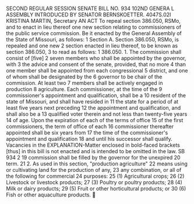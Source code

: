 SECOND REGULAR SESSION
SENATE BILL NO. 934
102ND GENERA L ASSEMBLY
INTRODUCED BY SENATOR BERNSKOETTER.
4047S.02I KRISTINA MARTIN, Secretary
AN ACT
To repeal section 386.050, RSMo, and to enact in lieu thereof one new section relating to
commissioners of the public service commission.
Be it enacted by the General Assembly of the State of Missouri, as follows:
1 Section A. Section 386.050, RSMo, is repealed and one new
2 section enacted in lieu thereof, to be known as section 386.050,
3 to read as follows:
1 386.050. 1. The commission shall consist of [five]
2 seven members who shall be appointed by the governor, with
3 the advice and consent of the senate, provided, that no more
4 than one member shall be appointed from each congressional
5 district, and one of whom shall be designated by the
6 governor to be chair of the commission. At least two
7 members shall be actively engaged in production
8 agriculture. Each commissioner, at the time of the
9 commissioner's appointment and qualification, shall be a
10 resident of the state of Missouri, and shall have resided in
11 the state for a period of at least five years next preceding
12 the appointment and qualification, and shall also be a
13 qualified voter therein and not less than twenty-five years
14 of age. Upon the expiration of each of the terms of office
15 of the first commissioners, the term of office of each
16 commissioner thereafter appointed shall be six years from
17 the time of the commissioner's appointment and qualification
18 and until his successor shall qualify. Vacancies in the
EXPLANATION-Matter enclosed in bold-faced brackets [thus] in this bill is not enacted
and is intended to be omitted in the law.
SB 934 2
19 commission shall be filled by the governor for the unexpired
20 term.
21 2. As used in this section, "production agriculture"
22 means using or cultivating land for the production of any,
23 any combination, or all of the following for commercial
24 purposes:
25 (1) Agricultural crops;
26 (2) Livestock or livestock products;
27 (3) Poultry or poultry products;
28 (4) Milk or dairy products;
29 (5) Fruit or other horticultural products; or
30 (6) Fish or other aquaculture products.
